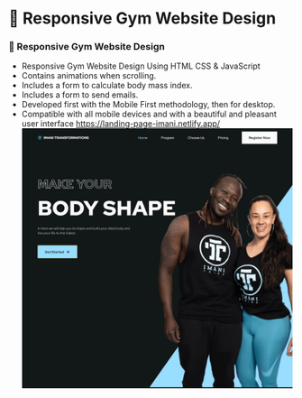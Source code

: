 #  💪 Responsive Gym Website Design
### 💪 Responsive Gym Website Design

- Responsive Gym Website Design Using HTML CSS & JavaScript
- Contains animations when scrolling.
- Includes a form to calculate body mass index.
- Includes a form to send emails.
- Developed first with the Mobile First methodology, then for desktop.
- Compatible with all mobile devices and with a beautiful and pleasant user interface
https://landing-page-imani.netlify.app/
![preview img](/assets/img/preview.png)
